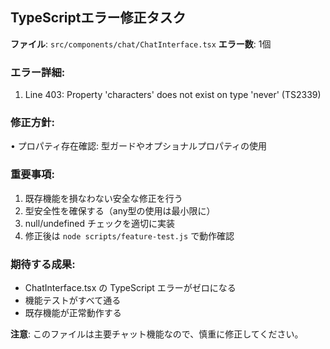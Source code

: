 ## TypeScriptエラー修正タスク

**ファイル**: `src/components/chat/ChatInterface.tsx`
**エラー数**: 1個

### エラー詳細:
1. Line 403: Property 'characters' does not exist on type 'never' (TS2339)

### 修正方針:
• プロパティ存在確認: 型ガードやオプショナルプロパティの使用

### 重要事項:
1. 既存機能を損なわない安全な修正を行う
2. 型安全性を確保する（any型の使用は最小限に）
3. null/undefined チェックを適切に実装
4. 修正後は `node scripts/feature-test.js` で動作確認

### 期待する成果:
- ChatInterface.tsx の TypeScript エラーがゼロになる
- 機能テストがすべて通る
- 既存機能が正常動作する

**注意**: このファイルは主要チャット機能なので、慎重に修正してください。